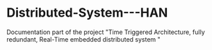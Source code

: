 # Distributed-System---HAN
Documentation part of the project "Time Triggered Architecture, fully redundant, Real-Time embedded distributed system "
